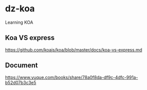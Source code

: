 # dz-koa

Learning KOA

## Koa VS express

<https://github.com/koajs/koa/blob/master/docs/koa-vs-express.md>

## Document

<https://www.yuque.com/books/share/78a0f8da-df9c-4dfc-991a-b52d07b3c3e5>
